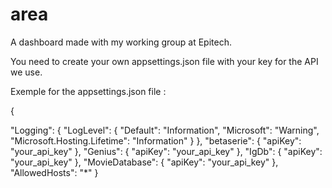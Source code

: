 # area
A dashboard made with my working group at Epitech.


You need to create your own appsettings.json file with your key for the API we use.

Exemple for the appsettings.json file : 

{

  "Logging": {
    "LogLevel": {
      "Default": "Information",
      "Microsoft": "Warning",
      "Microsoft.Hosting.Lifetime": "Information"
    }
  },
  "betaserie": {
    "apiKey": "your_api_key"
  },
  "Genius": {
    "apiKey": "your_api_key"
  },
  "IgDb": {
    "apiKey": "your_api_key"
  },
  "MovieDatabase": {
    "apiKey": "your_api_key"
  },
  "AllowedHosts": "*"
}


